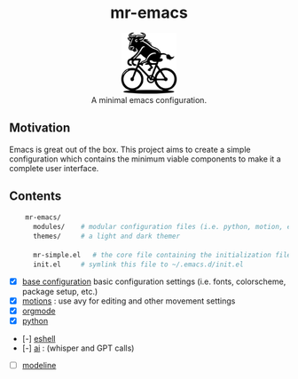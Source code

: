 
<div class="header" align="center">

# mr-emacs

<div class="logo">
<p align="center">
<img src="./media/mr-emacs-mascott.png" alt="mr-emacs-mascott.png" width="100px" />
<br>
A minimal emacs configuration.
</p>
</div>

</div>



## Motivation

Emacs is great out of the box. This project aims to create a simple configuration which contains the minimum viable components to make it a complete user interface.

## Contents

``` sh
    mr-emacs/
      modules/    # modular configuration files (i.e. python, motion, etc)
      themes/     # a light and dark themer

      mr-simple.el   # the core file containing the initialization filer
      init.el     # symlink this file to ~/.emacs.d/init.el
```

-   [x] [base configuration](./mr-simple.el) basic configuration settings (i.e. fonts, colorscheme, package setup, etc.)
-   [x] [motions](modules/mr-motion.el) : use avy for editing and other movement settings
-   [x] [orgmode](modules/mr-orgmode.el)
-   [x] [python](modules/mr-python.el)
-   [-] [eshell](modules/mr-eshell.el)
-   [-] [ai](modules/mr-ai.el) : (whisper and GPT calls)
-   [ ] [modeline](modules/mr-modeline.el)
